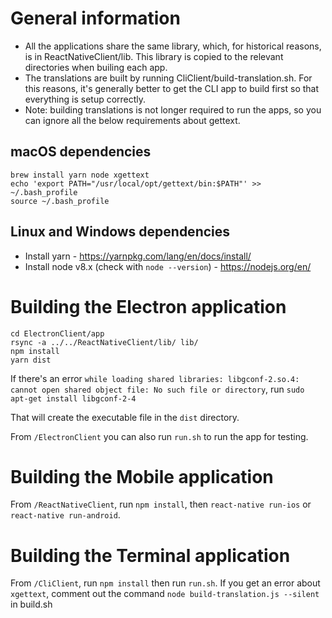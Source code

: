 # General information

- All the applications share the same library, which, for historical reasons, is in ReactNativeClient/lib. This library is copied to the relevant directories when builing each app.
- The translations are built by running CliClient/build-translation.sh. For this reasons, it's generally better to get the CLI app to build first so that everything is setup correctly.
- Note: building translations is not longer required to run the apps, so you can ignore all the below requirements about gettext.

## macOS dependencies

    brew install yarn node xgettext
    echo 'export PATH="/usr/local/opt/gettext/bin:$PATH"' >> ~/.bash_profile
    source ~/.bash_profile

## Linux and Windows dependencies

- Install yarn - https://yarnpkg.com/lang/en/docs/install/
- Install node v8.x (check with `node --version`) - https://nodejs.org/en/

# Building the Electron application

```
cd ElectronClient/app
rsync -a ../../ReactNativeClient/lib/ lib/
npm install
yarn dist
```

If there's an error `while loading shared libraries: libgconf-2.so.4: cannot open shared object file: No such file or directory`, run `sudo apt-get install libgconf-2-4`

That will create the executable file in the `dist` directory.

From `/ElectronClient` you can also run `run.sh` to run the app for testing.

# Building the Mobile application

From `/ReactNativeClient`, run `npm install`, then `react-native run-ios` or `react-native run-android`.

# Building the Terminal application

From `/CliClient`, run `npm install` then run `run.sh`. If you get an error about `xgettext`, comment out the command `node build-translation.js --silent` in build.sh
